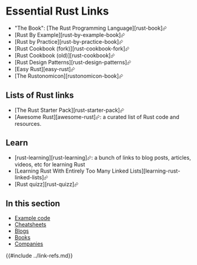 # Essential Rust Links

- "The Book": [The Rust Programming Language][rust-book]⮳
- [Rust By Example][rust-by-example-book]⮳
- [Rust by Practice][rust-by-practice-book]⮳
- [Rust Cookbook (fork)][rust-cookbook-fork]⮳
- [Rust Cookbook (old)][rust-cookbook]⮳
- [Rust Design Patterns][rust-design-patterns]⮳
- [Easy Rust][easy-rust]⮳
- [The Rustonomicon][rustonomicon-book]⮳

## Lists of Rust links

- [The Rust Starter Pack][rust-starter-pack]⮳
- [Awesome Rust][awesome-rust]⮳: a curated list of Rust code and resources.

## Learn

- [rust-learning][rust-learning]⮳: a bunch of links to blog posts, articles, videos, etc for learning Rust
- [Learning Rust With Entirely Too Many Linked Lists][learning-rust-linked-lists]⮳
- [Rust quizz][rust-quizz]⮳

## In this section

- [Example code](example_code.md)
- [Cheatsheets](rust_cheatsheets.md)
- [Blogs](blogs.md)
- [Books](books.md)
- [Companies](companies.md)

{{#include ../link-refs.md}}
